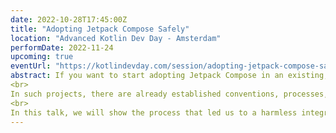 ```yaml
---
date: 2022-10-28T17:45:00Z
title: "Adopting Jetpack Compose Safely"
location: "Advanced Kotlin Dev Day - Amsterdam"
performDate: 2022-11-24
upcoming: true
eventUrl: "https://kotlindevday.com/session/adopting-jetpack-compose-safely/"
abstract: If you want to start adopting Jetpack Compose in an existing, large codebase, worked on by multiple teams, you can’t just add the dependency and start creating composables right away.
<br>
In such projects, there are already established conventions, processes, and architecture decisions that will be disrupted with such a revolutionary change as Compose, since it requires a mental model shift towards declarative patterns.
<br>
In this talk, we will show the process that led us to a harmless integration of Compose into the TIER application, focusing on tooling, architectural changes, the evolution of our design system, and how we managed to get our developers onboard for all of the above.
---
```

